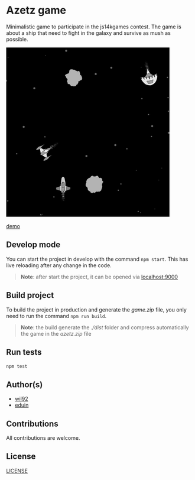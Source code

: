 # Azetz game

Minimalistic game to participate in the js14kgames contest.
The game is about a ship that need to fight in the galaxy and survive as mush as possible.

[![](./files/game-presentation.png)](https://inflagames.github.io/azetz/)

[demo](https://inflagames.github.io/azetz/)

## Develop mode

You can start the project in develop with the command `npm start`. This has live reloading after any change in the code.

> **Note**: after start the project, it can be opened via [localhost:9000](http://localhost:9000)

## Build project

To build the project in production and generate the *game.zip* file, you only need to run the command `npm run build`.

> **Note**: the build generate the *./dist* folder and compress automatically the game in the *azetz.zip* file

## Run tests

```
npm test
```

## Author(s)

- [wil92](https://github.com/wil92)
- [eduin](https://github.com/eduinlight)

## Contributions

All contributions are welcome.

## License

[LICENSE](./LICENSE.md)
